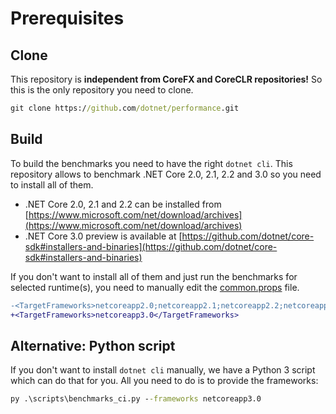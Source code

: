 # Prerequisites

## Clone

This repository is **independent from CoreFX and CoreCLR repositories!**  So this is the only repository you need to clone.

```cmd
git clone https://github.com/dotnet/performance.git
```

## Build

To build the benchmarks you need to have the right `dotnet cli`. This repository allows to benchmark .NET Core 2.0, 2.1, 2.2 and 3.0 so you need to install all of them.

- .NET Core 2.0, 2.1 and 2.2 can be installed from [https://www.microsoft.com/net/download/archives](https://www.microsoft.com/net/download/archives)
- .NET Core 3.0 preview is available at [https://github.com/dotnet/core-sdk#installers-and-binaries](https://github.com/dotnet/core-sdk#installers-and-binaries)

If you don't want to install all of them and just run the benchmarks for selected runtime(s), you need to manually edit the [common.props](../build/common.props) file.

```diff
-<TargetFrameworks>netcoreapp2.0;netcoreapp2.1;netcoreapp2.2;netcoreapp3.0</TargetFrameworks>
+<TargetFrameworks>netcoreapp3.0</TargetFrameworks>
```

## Alternative: Python script

If you don't want to install `dotnet cli` manually, we have a Python 3 script which can do that for you. All you need to do is to provide the frameworks:

```cmd
py .\scripts\benchmarks_ci.py --frameworks netcoreapp3.0
```
